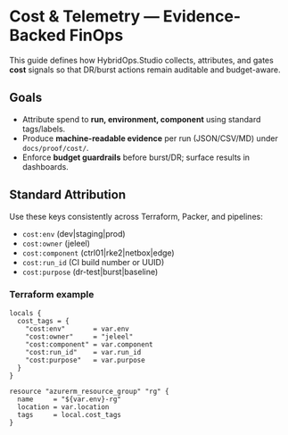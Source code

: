 # Cost & Telemetry — Evidence-Backed FinOps

This guide defines how HybridOps.Studio collects, attributes, and gates **cost** signals so that DR/burst actions remain auditable and budget-aware.

## Goals
- Attribute spend to **run, environment, component** using standard tags/labels.
- Produce **machine-readable evidence** per run (JSON/CSV/MD) under `docs/proof/cost/`.
- Enforce **budget guardrails** before burst/DR; surface results in dashboards.

## Standard Attribution
Use these keys consistently across Terraform, Packer, and pipelines:

- `cost:env` (dev|staging|prod)
- `cost:owner` (jeleel)
- `cost:component` (ctrl01|rke2|netbox|edge)
- `cost:run_id` (CI build number or UUID)
- `cost:purpose` (dr-test|burst|baseline)

### Terraform example
```hcl
locals {
  cost_tags = {
    "cost:env"       = var.env
    "cost:owner"     = "jeleel"
    "cost:component" = var.component
    "cost:run_id"    = var.run_id
    "cost:purpose"   = var.purpose
  }
}

resource "azurerm_resource_group" "rg" {
  name     = "${var.env}-rg"
  location = var.location
  tags     = local.cost_tags
}
